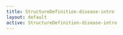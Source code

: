 ```yaml
---
title: StructureDefinition-disease-intro
layout: default
active: StructureDefinition-disease-intro
---
```


